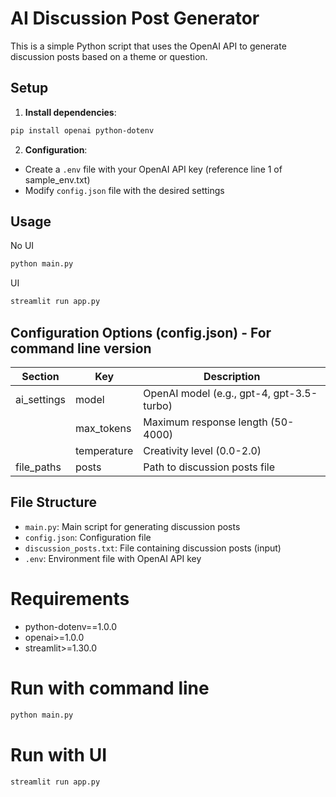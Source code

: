 # AI Discussion Post Generator

This is a simple Python script that uses the OpenAI API to generate discussion posts based on a theme or question.

## Setup

1. **Install dependencies**:

```bash
pip install openai python-dotenv
```

2. **Configuration**:

- Create a `.env` file with your OpenAI API key (reference line 1 of sample_env.txt)
- Modify `config.json` file with the desired settings

## Usage
No UI
```bash
python main.py
```

UI
```bash
streamlit run app.py
```

## Configuration Options (config.json) - For command line version

| Section      | Key          | Description                          |
|--------------|--------------|--------------------------------------|
| ai_settings  | model        | OpenAI model (e.g., gpt-4, gpt-3.5-turbo) |
|              | max_tokens   | Maximum response length (50-4000)    |
|              | temperature  | Creativity level (0.0-2.0)           |
| file_paths   | posts        | Path to discussion posts file        |

## File Structure

- `main.py`: Main script for generating discussion posts
- `config.json`: Configuration file
- `discussion_posts.txt`: File containing discussion posts (input)
- `.env`: Environment file with OpenAI API key

# Requirements

- python-dotenv==1.0.0
- openai>=1.0.0
- streamlit>=1.30.0

# Run with command line

```bash
python main.py
```

# Run with UI

```bash
streamlit run app.py
```

